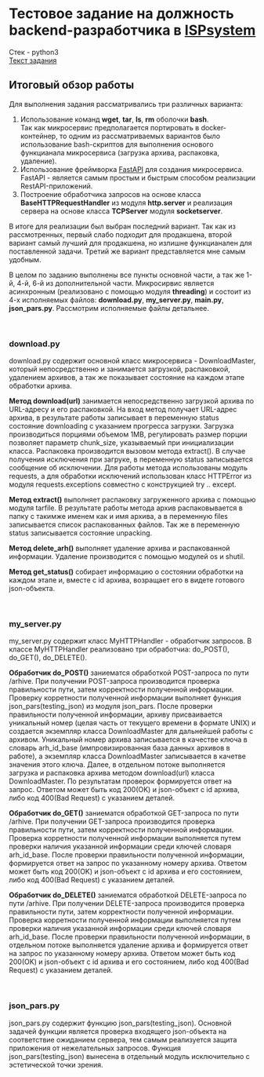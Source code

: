 # Тестовое задание на должность backend-разработчика в [ISPsystem](https://www.ispsystem.ru)

Стек - python3<br> 
[Текст задания](https://drive.google.com/file/d/1WNlQlvxHQb0n-F2OuvqjSgsHDNatrJxF/view?usp=sharing)


## Итоговый обзор работы
Для выполнения задания рассматривались три различных варианта:
1) Использование команд <b>wget</b>, <b>tar</b>, <b>ls</b>, <b>rm</b> оболочки <b>bash</b>.<br> 
Так как микросервис предполагается портировать в docker-контейнер, то одним из рассматриваемых вариантов было использование bash-скриптов для выполнения      основого функцианала микросервиса (загрузка архива, распаковка, удаление).
2) Использование фреймворка [FastAPI](https://fastapi.tiangolo.com) для создания микросервиса.<br>
FastAPI - является самым простым и быстрым способом реализации RestAPI-приложений. 
3) Построение обработчика запросов на основе класса <b>BaseHTTPRequestHandler</b> из модуля <b>http.server</b> и реализация сервера на основе класса <b>TCPServer</b> модуля <b>socketserver</b>.</p>
<p>В итоге для реализации был выбран последний вариант. Так как из рассмотренных, первый слабо подходит для продакшена, второй вариант самый лучший для продакшена, но излишне функцианален для поставленной задачи. Третий же вариант представляется мне самым удобным.</p>
<p>В целом по заданию выполнены все пункты основной части, а так же 1-й, 4-й, 6-й из дополнительной части. Микросирвис является асинхронным (реализовано с помощью модуля <b>threading</b>) и состоит из 4-х исполняемых файлов: <b>download.py</b>, <b>my_server.py</b>, <b>main.py</b>, <b>json_pars.py</b>. Рассмотрим исполняемые файлы детальнее.</p><br>

### download.py
download.py содержит основной класс микросервиса - DownloadMaster, который непосредственно и занимается загрузкой, распаковкой, удалением архивов, а так же показывает состояние на каждом этапе обработки архива. <br>
<p><b>Метод download(url)</b> занимается непосредственно загрузкой архива по URL-адресу и его распаковкой. На вход метод получает URL-адрес архива, в результате работы записывает  в переменную status состояние downloading с указанием прогресса загрузки. Загрузка производиться порциями объемом 1MB, регулировать размер порции позволяет параметр chunk_size, указываемый при инициализации класса. Распаковка производится вызовом метода extract(). В случае получения исключения при загруке,  в переменную status записывается сообщение об исключении. Для работы метода использованы модуль requests, а для обработки исключений использован класс HTTPError из модуля requests.exceptions совместно с конструкцией try .. except.</p>
<p><b>Метод extract()</b> выполняет распаковку загруженного архива с помощью модуля tarfile. В результате работы метода архив распаковывается в папку с такимже именем как и имя архива, а в переменную files записывается список распакованных файлов. Так же в переменную status записывается состояние unpacking.</p>
<p><b>Метод delete_arh()</b> выполняет удаление архива и распакованной информации. Удаление производится с помощью модулей os и shutil.</p>
<p><b>Метод get_status()</b> собирает информацию о состоянии обработки на каждом этапе и, вместе с id архива, возращает его в видете готового json-объекта.</p><br>

### my_server.py
my_server.py содержит класс MyHTTPHandler - обработчик запросов. В классе MyHTTPHandler реализовано три обработчиа: do_POST(), do_GET(), do_DELETE().
<p><b>Обработчик do_POST()</b> заниематся обработкой POST-запроса по пути /arhive. При получении POST-запроса производится проверка правильности пути, затем корректности полученной информации. Проверку корретности полученной информации выполняет функция json_pars(testing_json) из модуля json_pars. После проверки правильности полученной информации, архиву присваивается уникальный номер (целая часть от текущего времени в формате UNIX) и создается экземпляр класса DownloadMaster для дальнейшей работы с архивом. Уникальный номер архива записывается в качестве ключа в словарь arh_id_base (импровизированная база данных архивов в работе), а экземпляр класса DownloadMaster записывается в качетве значения этого ключа. Далее, в отдельном потоке выполняется загрузка и распаковка архива методом download(url) класса DownloadMaster. По результатам проверок формируется ответ на запрос. Ответом может быть код 200(OK) и json-объект с id архива, либо код 400(Bad Request) c указанием деталей.</p>
<p><b>Обработчик do_GET()</b> заниематся обработкой GET-запроса по пути /arhive. При получении GET-запроса производится проверка правильности пути, затем корректности полученной информации. Проверка корретности полученной информации выполняется путем проверки наличия указанной информации среди ключей словаря arh_id_base. После проверки правильности полученной информации, формируется ответ на запрос по указанному номеру архива. Ответом может быть код 200(OK) и json-объект с id архива и его состоянием, либо код 400(Bad Request) c указанием деталей.</p>
<p><b>Обработчик do_DELETE()</b> заниематся обработкой DELETE-запроса по пути /arhive. При получении DELETE-запроса производится проверка правильности пути, затем корректности полученной информации. Проверка корретности полученной информации выполняется путем проверки наличия указанной информации среди ключей словаря arh_id_base. После проверки правильности полученной информации, в отдельном потоке выполняется удаление архива и формируется ответ на запрос по указанному номеру архива. Ответом может быть код 200(OK) и json-объект с id архива и его состоянием, либо код 400(Bad Request) c указанием деталей.</p><br>

### json_pars.py
json_pars.py содержит функцию json_pars(testing_json). Основной задачей функции является проверка входящего json-объекта на соответствие ожиданием сервера, тем самым реализуется защита приложения от нежелательных запросов. Функция json_pars(testing_json) вынесена в отдельный модуль исключительно с эстетической точки зрения.<br>

